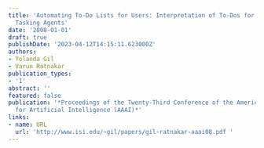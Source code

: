 ```yaml
---
title: 'Automating To-Do Lists for Users: Interpretation of To-Dos for Selecting and
  Tasking Agents'
date: '2008-01-01'
draft: true
publishDate: '2023-04-12T14:15:11.623000Z'
authors:
- Yolanda Gil
- Varun Ratnakar
publication_types:
- '1'
abstract: ''
featured: false
publication: '*Proceedings of the Twenty-Third Conference of the American Association
  for Artificial Intelligence (AAAI)*'
links:
- name: URL
  url: 'http://www.isi.edu/~gil/papers/gil-ratnakar-aaai08.pdf '
---
```


